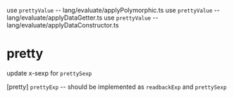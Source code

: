 use `prettyValue` -- lang/evaluate/applyPolymorphic.ts
use `prettyValue` -- lang/evaluate/applyDataGetter.ts
use `prettyValue` -- lang/evaluate/applyDataConstructor.ts

# pretty

update x-sexp for `prettySexp`

[pretty] `prettyExp` -- should be implemented as `readbackExp` and `prettySexp`
